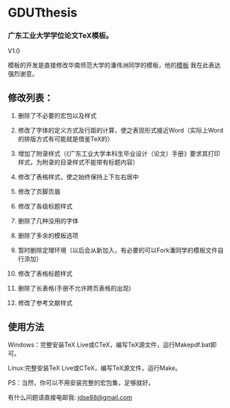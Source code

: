 # GDUTthesis

### 广东工业大学学位论文TeX模板。

V1.0

模板的开发是直接修改华南师范大学的潘伟洲同学的模板，他的[模板](http://wzpan.github.io/scnuthesis)  我在此表达强烈谢意。

## 修改列表：

1. 删除了不必要的宏包以及样式

1. 修改了字体的定义方式及行距的计算，使之表现形式接近Word（实际上Word的排版方式有可能就是借鉴TeX的）

1. 增加了附录样式（《广东工业大学本科生毕业设计（论文）手册》要求其打印样式，为附录的目录样式不能带有标题内容）

1. 修改了表格样式，使之始终保持上下左右居中

1. 修改了页脚页眉

1. 修改了各级标题样式

1. 删除了几种没用的字体

1. 删除了多余的模板选项

1. 暂时删除定理环境（以后会从新加入，有必要的可以Fork潘同学的模板文件自行添加）

1. 修改了表格标题样式

1. 删除了长表格(手册不允许跨页表格的出现)

1. 修改了参考文献样式

## 使用方法

Windows：完整安装TeX Live或CTeX，编写TeX源文件，运行Makepdf.bat即可。

Linux:完整安装TeX Live或CTeX，编写TeX源文件，运行Make。

PS：当然，你可以不用安装完整的宏包集，足够就好。


有什么问题请直接电邮我: jdse88@gmail.com

